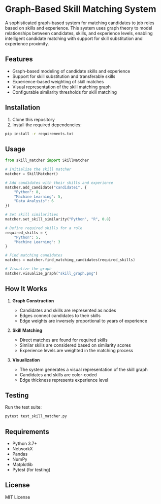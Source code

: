 # Graph-Based Skill Matching System

A sophisticated graph-based system for matching candidates to job roles based on skills and experience. This system uses graph theory to model relationships between candidates, skills, and experience levels, enabling intelligent candidate matching with support for skill substitution and experience proximity.

## Features

- Graph-based modeling of candidate skills and experience
- Support for skill substitution and transferable skills
- Experience-based weighting of skill matches
- Visual representation of the skill matching graph
- Configurable similarity thresholds for skill matching

## Installation

1. Clone this repository
2. Install the required dependencies:
```bash
pip install -r requirements.txt
```

## Usage

```python
from skill_matcher import SkillMatcher

# Initialize the skill matcher
matcher = SkillMatcher()

# Add candidates with their skills and experience
matcher.add_candidate("candidate1", {
    "Python": 8,
    "Machine Learning": 5,
    "Data Analysis": 6
})

# Set skill similarities
matcher.set_skill_similarity("Python", "R", 0.8)

# Define required skills for a role
required_skills = {
    "Python": 5,
    "Machine Learning": 3
}

# Find matching candidates
matches = matcher.find_matching_candidates(required_skills)

# Visualize the graph
matcher.visualize_graph("skill_graph.png")
```

## How It Works

1. **Graph Construction**
   - Candidates and skills are represented as nodes
   - Edges connect candidates to their skills
   - Edge weights are inversely proportional to years of experience

2. **Skill Matching**
   - Direct matches are found for required skills
   - Similar skills are considered based on similarity scores
   - Experience levels are weighted in the matching process

3. **Visualization**
   - The system generates a visual representation of the skill graph
   - Candidates and skills are color-coded
   - Edge thickness represents experience level

## Testing

Run the test suite:
```bash
pytest test_skill_matcher.py
```

## Requirements

- Python 3.7+
- NetworkX
- Pandas
- NumPy
- Matplotlib
- Pytest (for testing)

## License

MIT License 